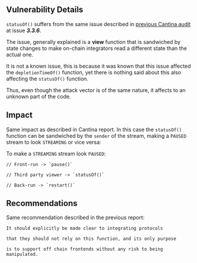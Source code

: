 
## Vulnerability Details

`statusOf()` suffers from the same issue described in [previous Cantina audit](https://cdn.cantina.xyz/reports/cantina_sablier_october2024.pdf) at issue ***3.3.6***.

The issue, generally explained is a **view** function that is sandwiched by state changes to make on-chain integrators read a different state than the actual one. 

It is not a known issue, this is because it was known that this issue affected the `depletionTimeOf()` function, yet there is nothing said about this also affecting the `statusOf()` function.

Thus, even though the attack vector is of the same nature, it affects to an unknown part of the code.

## Impact

Same impact as described in Cantina report. In this case the `statusOf()` function can be sandwiched by the `sender` of the stream, making a `PAUSED` stream to look `STREAMING` or vice versa:

To make a `STREAMING` stream look `PAUSED`:

```text
// Front-run -> `pause()`
 
// Third party viewer -> `statusOf()`

// Back-run -> `restart()`
```

## Recommendations

Same recommendation described in the previous report:

```text
It should explicitly be made clear to integrating protocols 

that they should not rely on this function, and its only purpose

is to support off chain frontends without any risk to being manipulated.
```
